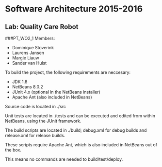 # Software Architecture 2015-2016
## Lab: Quality Care Robot

###PT_WO2_1
Members:
- Dominique Stoverink
- Laurens Jansen
- Margie Liauw
- Sander van Hulst


To build the project, the following requirements are neccesary:
- JDK 1.8
- NetBeans 8.0.2 
- JUnit 4.x (optional in the NetBeans installer)
- Apache Ant (also included in NetBeans)

Source code is located in ./src

Unit tests are located in ./tests and can be executed and edited from within NetBeans, using the JUnit framework.

The build scripts are located in ./build; debug.xml for debug builds and release.xml for release builds.

These scripts require Apache Ant, which is also included in NetBeans out of the box.

This means no commands are needed to build/test/deploy.

<!---
To specify:

Any further instructions needed to configure a fresh install of the IDE such that it can compile/build/deploy/test/run your implementation.

The actual compile/build/deploy/test commands to use.
-->
